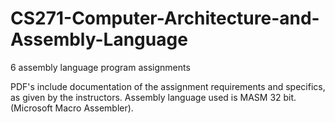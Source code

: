 # CS271-Computer-Architecture-and-Assembly-Language
6 assembly language program assignments

PDF's include documentation of the assignment requirements and specifics, as given by the instructors. 
Assembly language used is MASM 32 bit. (Microsoft Macro Assembler).
